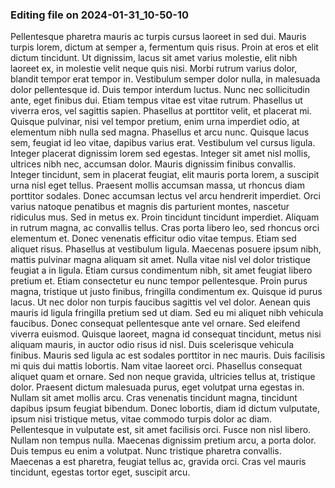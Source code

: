 

### Editing file on 2024-01-31_10-50-10

Pellentesque pharetra mauris ac turpis cursus laoreet in sed dui. Mauris turpis lorem, dictum at semper a, fermentum quis risus. Proin at eros et elit dictum tincidunt. Ut dignissim, lacus sit amet varius molestie, elit nibh laoreet ex, in molestie velit neque quis nisi. Morbi rutrum varius dolor, blandit tempor erat tempor in. Vestibulum semper dolor nulla, in malesuada dolor pellentesque id. Duis tempor interdum luctus. Nunc nec sollicitudin ante, eget finibus dui. Etiam tempus vitae est vitae rutrum. Phasellus ut viverra eros, vel sagittis sapien. Phasellus at porttitor velit, et placerat mi. Quisque pulvinar, nisi vel tempor pretium, enim urna imperdiet odio, at elementum nibh nulla sed magna. Phasellus et arcu nunc. Quisque lacus sem, feugiat id leo vitae, dapibus varius erat. Vestibulum vel cursus ligula.
Integer placerat dignissim lorem sed egestas. Integer sit amet nisl mollis, ultrices nibh nec, accumsan dolor. Mauris dignissim finibus convallis. Integer tincidunt, sem in placerat feugiat, elit mauris porta lorem, a suscipit urna nisl eget tellus. Praesent mollis accumsan massa, ut rhoncus diam porttitor sodales. Donec accumsan lectus vel arcu hendrerit imperdiet. Orci varius natoque penatibus et magnis dis parturient montes, nascetur ridiculus mus. Sed in metus ex.
Proin tincidunt tincidunt imperdiet. Aliquam in rutrum magna, ac convallis tellus. Cras porta libero leo, sed rhoncus orci elementum et. Donec venenatis efficitur odio vitae tempus. Etiam sed aliquet risus. Phasellus at vestibulum ligula. Maecenas posuere ipsum nibh, mattis pulvinar magna aliquam sit amet. Nulla vitae nisl vel dolor tristique feugiat a in ligula. Etiam cursus condimentum nibh, sit amet feugiat libero pretium et. Etiam consectetur eu nunc tempor pellentesque. Proin purus magna, tristique ut justo finibus, fringilla condimentum ex. Quisque id purus lacus.
Ut nec dolor non turpis faucibus sagittis vel vel dolor. Aenean quis mauris id ligula fringilla pretium sed ut diam. Sed eu mi aliquet nibh vehicula faucibus. Donec consequat pellentesque ante vel ornare. Sed eleifend viverra euismod. Quisque laoreet, magna id consequat tincidunt, metus nisi aliquam mauris, in auctor odio risus id nisl. Duis scelerisque vehicula finibus. Mauris sed ligula ac est sodales porttitor in nec mauris. Duis facilisis mi quis dui mattis lobortis. Nam vitae laoreet orci. Phasellus consequat aliquet quam et ornare. Sed non neque gravida, ultricies tellus at, tristique dolor. Praesent dictum malesuada purus, eget volutpat urna egestas in. Nullam sit amet mollis arcu. Cras venenatis tincidunt magna, tincidunt dapibus ipsum feugiat bibendum. Donec lobortis, diam id dictum vulputate, ipsum nisi tristique metus, vitae commodo turpis dolor ac diam.
Pellentesque in vulputate est, sit amet facilisis orci. Fusce non nisl libero. Nullam non tempus nulla. Maecenas dignissim pretium arcu, a porta dolor. Duis tempus eu enim a volutpat. Nunc tristique pharetra convallis. Maecenas a est pharetra, feugiat tellus ac, gravida orci. Cras vel mauris tincidunt, egestas tortor eget, suscipit arcu.


